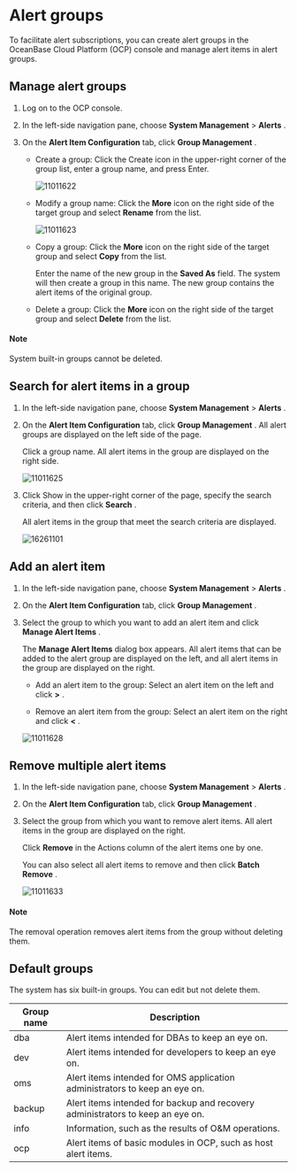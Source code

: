 Alert groups 
=================================

To facilitate alert subscriptions, you can create alert groups in the OceanBase Cloud Platform (OCP) console and manage alert items in alert groups. 

Manage alert groups 
----------------------------------------

1. Log on to the OCP console.

   

2. In the left-side navigation pane, choose **System Management** \> **Alerts** .

   

3. On the **Alert Item Configuration** tab, click **Group Management** . 

   * Create a group: Click the Create icon in the upper-right corner of the group list, enter a group name, and press Enter.

     ![11011622](https://help-static-aliyun-doc.aliyuncs.com/assets/img/en-US/0314306461/p346304.png)
     
   
   * Modify a group name: Click the **More** icon on the right side of the target group and select **Rename** from the list.

     ![11011623](https://help-static-aliyun-doc.aliyuncs.com/assets/img/en-US/0314306461/p346306.png)
     
   
   * Copy a group: Click the **More** icon on the right side of the target group and select **Copy** from the list. 

     Enter the name of the new group in the **Saved As** field. The system will then create a group in this name. The new group contains the alert items of the original group.
     
   
   * Delete a group: Click the **More** icon on the right side of the target group and select **Delete** from the list. 

  <main id="notice" type='explain'>
    <h4>Note</h4>
    <p>System built-in groups cannot be deleted.</p>
  </main>
     
   

   




Search for alert items in a group 
------------------------------------------------------

1. In the left-side navigation pane, choose **System Management** \> **Alerts** .

   

2. On the **Alert Item Configuration** tab, click **Group Management** . All alert groups are displayed on the left side of the page. 

   Click a group name. All alert items in the group are displayed on the right side.

   ![11011625](https://help-static-aliyun-doc.aliyuncs.com/assets/img/en-US/0314306461/p346310.png)
   

3. Click Show in the upper-right corner of the page, specify the search criteria, and then click **Search** . 

   All alert items in the group that meet the search criteria are displayed.

   ![16261101](https://help-static-aliyun-doc.aliyuncs.com/assets/img/en-US/0314306461/p346313.png)
   




Add an alert item 
--------------------------------------

1. In the left-side navigation pane, choose **System Management** \> **Alerts** .

   

2. On the **Alert Item Configuration** tab, click **Group Management** .

   

3. Select the group to which you want to add an alert item and click **Manage Alert Items** . 

   The **Manage Alert Items** dialog box appears. All alert items that can be added to the alert group are displayed on the left, and all alert items in the group are displayed on the right. 
   * Add an alert item to the group: Select an alert item on the left and click **\>** .

     
   
   * Remove an alert item from the group: Select an alert item on the right and click **\<** .

     
   

   

   ![11011628](https://help-static-aliyun-doc.aliyuncs.com/assets/img/en-US/0314306461/p346315.png)
   




Remove multiple alert items 
------------------------------------------------

1. In the left-side navigation pane, choose **System Management** \> **Alerts** .

   

2. On the **Alert Item Configuration** tab, click **Group Management** .

   

3. Select the group from which you want to remove alert items. All alert items in the group are displayed on the right.

   Click **Remove** in the Actions column of the alert items one by one. 

   You can also select all alert items to remove and then click **Batch Remove** .

   ![11011633](https://help-static-aliyun-doc.aliyuncs.com/assets/img/en-US/0314306461/p346325.png)
   
  <main id="notice" type='explain'>
    <h4>Note</h4>
    <p>The removal operation removes alert items from the group without deleting them.</p>
  </main>
   




Default groups 
-----------------------------------

The system has six built-in groups. You can edit but not delete them. 


| **Group name** |                                **Description**                                 |
|----------------|--------------------------------------------------------------------------------|
| dba            | Alert items intended for DBAs to keep an eye on.                               |
| dev            | Alert items intended for developers to keep an eye on.                         |
| oms            | Alert items intended for OMS application administrators to keep an eye on.     |
| backup         | Alert items intended for backup and recovery administrators to keep an eye on. |
| info           | Information, such as the results of O\&M operations.                           |
| ocp            | Alert items of basic modules in OCP, such as host alert items.                 |


